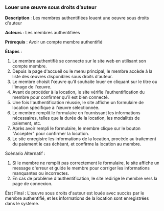 ### **Louer une œuvre sous droits d’auteur** 

**Description** : Les membres authentifiées louent une oeuvre sous droits d'auteur

**Acteurs** : Les membres authentifiées

**Prérequis** : Avoir un compte membre authentifié

**Étapes** :

1. Le membre authentifié se connecte sur le site web en utilisant son compte membre.
2. Depuis la page d'accueil ou le menu principal, le membre accède à la liste des œuvres disponibles sous droits d'auteur.
3. Le membre choisit l'œuvre qu'il souhaite louer en cliquant sur le titre ou l'image de l'œuvre.
4. Avant de procéder à la location, le site vérifie l'authentification du membre pour confirmer qu'il est bien connecté.
5. Une fois l'authentification réussie, le site affiche un formulaire de location spécifique à l'œuvre sélectionnée.
6. Le membre remplit le formulaire en fournissant les informations nécessaires, telles que la durée de la location, les modalités de paiement, etc.
7. Après avoir rempli le formulaire, le membre clique sur le bouton "Accepter" pour confirmer la location.
8. Le site enregistre les informations de la location, procède au traitement du paiement le cas échéant, et confirme la location au membre.

Scénario Alternatif :

1. Si le membre ne remplit pas correctement le formulaire, le site affiche un message d'erreur et guide le membre pour corriger les informations manquantes ou incorrectes.
2. En cas de problème d'authentification, le site redirige le membre vers la page de connexion.

État Final : L'œuvre sous droits d'auteur est louée avec succès par le membre authentifié, et les informations de la location sont enregistrées dans le système.
